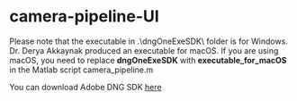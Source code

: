 # camera-pipeline-UI

Please note that the executable in .\dngOneExeSDK\ folder is for Windows. Dr. Derya Akkaynak produced an executable for macOS. If you are using macOS, you need to replace **dngOneExeSDK** with **executable_for_macOS** in the Matlab script camera_pipeline.m 

You can download Adobe DNG SDK [here](https://github.com/karaimer/camera-pipeline-dng-sdk)
